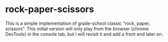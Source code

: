 # rock-paper-scissors
This is a simple implementation of grade-school classic “rock, paper, scissors”. This initial version will only play from the browser (chrome DevTools) in the console tab, but I will revisit it and add a front end later on.